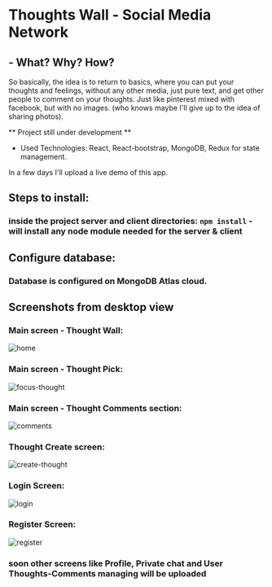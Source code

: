 # Thoughts Wall - Social Media Network

## - What? Why? How?
So basically, the idea is to return to basics, where you can put your thoughts and feelings, without any other media, just pure text, and get other people to comment on your thoughts. Just like pinterest mixed with facebook, but with no images. (who knows maybe I'll give up to the idea of sharing photos).

** Project still under development **
- Used Technologies: React, React-bootstrap, MongoDB, Redux for state management.

In a few days I'll upload a live demo of this app.

## Steps to install:
### inside the project server and client directories: `npm install` - will install any node module needed for the server & client

## Configure database:
### Database is configured on MongoDB Atlas cloud.

## Screenshots from desktop view
### Main screen - Thought Wall:
![home](https://user-images.githubusercontent.com/36458741/110866755-4f492680-82ce-11eb-8110-a37f6d2de07f.png)

### Main screen - Thought Pick:
![focus-thought](https://user-images.githubusercontent.com/36458741/110866816-6425ba00-82ce-11eb-8b9b-3ecca12d074a.png)

### Main screen - Thought Comments section:
![comments](https://user-images.githubusercontent.com/36458741/110866852-730c6c80-82ce-11eb-98f2-2cf7210e886a.png)

### Thought Create screen:
![create-thought](https://user-images.githubusercontent.com/36458741/110866895-86b7d300-82ce-11eb-98cf-77ee10525534.png)

### Login Screen: 
![login](https://user-images.githubusercontent.com/36458741/110866925-99caa300-82ce-11eb-98e9-c6fe6d037aca.png)

### Register Screen:
![register](https://user-images.githubusercontent.com/36458741/110866951-a3540b00-82ce-11eb-8708-7ea20a3f2db5.png)


### soon other screens like Profile, Private chat and User Thoughts-Comments managing will be uploaded
